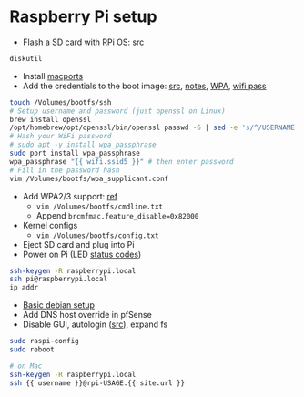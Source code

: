 # Raspberry Pi setup

- Flash a SD card with RPi OS: [src](https://www.cyberciti.biz/faq/how-to-create-disk-image-on-mac-os-x-with-dd-command/)
```bash
diskutil
```
- Install [macports](https://www.macports.org/install.php)
- Add the credentials to the boot image: [src](https://www.raspberrypi.com/documentation/computers/configuration.html), [notes](https://desertbot.io/blog/headless-raspberry-pi-4-ssh-wifi-setup), [WPA](https://android.googlesource.com/platform/external/wpa_supplicant_8/+/master-soong/wpa_supplicant/wpa_supplicant.conf#662), [wifi pass](https://android.googlesource.com/platform/external/wpa_supplicant_8/+/master/wpa_supplicant/wpa_supplicant.conf#1243)
```bash
touch /Volumes/bootfs/ssh
# Setup username and password (just openssl on Linux)
brew install openssl
/opt/homebrew/opt/openssl/bin/openssl passwd -6 | sed -e 's/^/USERNAME:/;' > /Volumes/bootfs/openconf
# Hash your WiFi password
# sudo apt -y install wpa_passphrase
sudo port install wpa_passphrase
wpa_passphrase "{{ wifi.ssid5 }}" # then enter password
# Fill in the password hash
vim /Volumes/bootfs/wpa_supplicant.conf
```
- Add WPA2/3 support: [ref](https://github.com/raspberrypi/linux/issues/4976)
    - `vim /Volumes/bootfs/cmdline.txt`
    - Append `brcmfmac.feature_disable=0x82000`
- Kernel configs
	- `vim /Volumes/bootfs/config.txt`
- Eject SD card and plug into Pi
- Power on Pi (LED [status codes](https://pimylifeup.com/raspberry-pi-red-green-lights))
```bash
ssh-keygen -R raspberrypi.local
ssh pi@raspberrypi.local
ip addr
```
- [Basic debian setup](./debian_setup.md)
- Add DNS host override in pfSense
- Disable GUI, autologin ([src](https://linuxhint.com/disable-gui-raspberry-pi/)), expand fs
```bash
sudo raspi-config
sudo reboot

# on Mac
ssh-keygen -R raspberrypi.local
ssh {{ username }}@rpi-USAGE.{{ site.url }}
```
